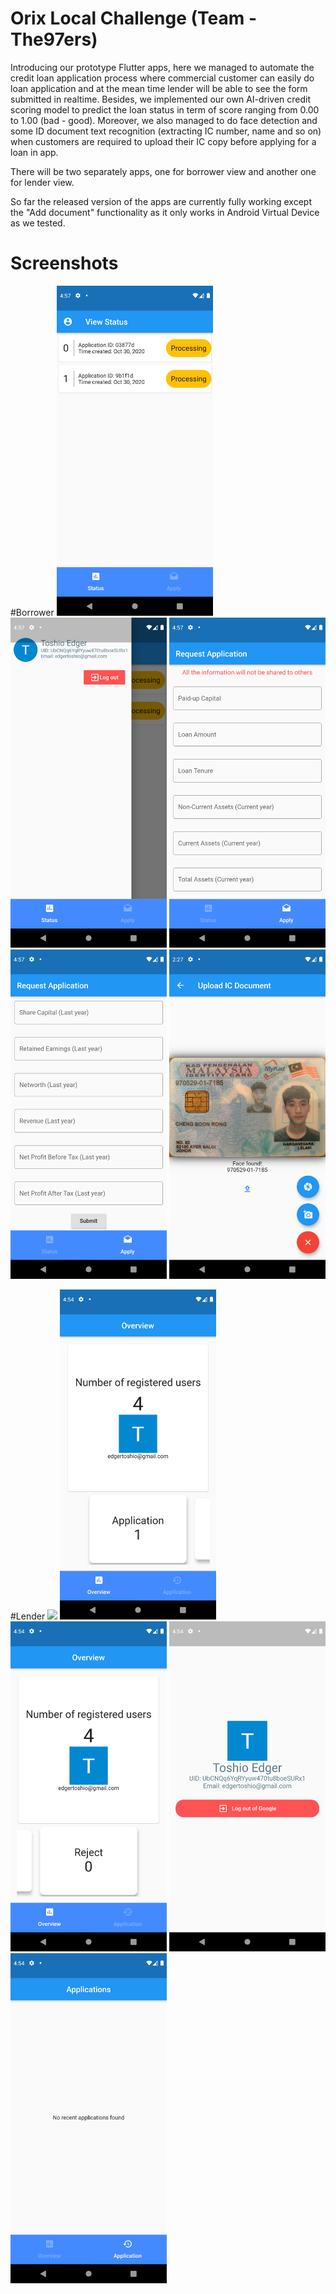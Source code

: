 # Orix Local Challenge (Team - The97ers)
Introducing our prototype Flutter apps, here we managed to automate the credit loan application process where commercial customer can easily do loan application and at the mean time lender will be able to see the form submitted in realtime. Besides, we implemented our own AI-driven credit scoring model to predict the loan status in term of score ranging from 0.00 to 1.00 (bad - good). Moreover, we also managed to do face detection and some ID document text recognition (extracting IC number, name and so on) when customers are required to upload their IC copy before applying for a loan in app. 

There will be two separately apps, one for borrower view and another one for lender view.

So far the released version of the apps are currently fully working except the "Add document" functionality as it only works in Android Virtual Device as we tested.

# Screenshots

#Borrower
<img src="./screenshots/borrower/homepage_status.png" width="250"> <img src="./screenshots/borrower/homepage_profile.png" width="250"> <img src="./screenshots/borrower/homepage_apply_1.png" width="250"> <img src="./screenshots/borrower/homepage_apply_2.png" width="250"> <img src="./screenshots/borrower/add_document.png" width="250">

#Lender
<img src="./screenshots/lender/homepage_overview_accept" width="250"> <img src="./screenshots/lender/homepage_overview_application.png" width="250"> <img src="./screenshots/lender/homepage_overview_reject.png" width="250"> <img src="./screenshots/lender/homepage_overview_profile.png" width="250"> <img src="./screenshots/lender/homepage_application.png" width="250">
